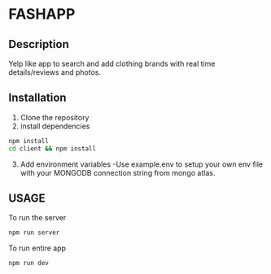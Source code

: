 # FASHAPP

## Description
Yelp like app to search and add clothing brands with real time details/reviews and photos.
 
## Installation 
1. Clone the repository 
2. install dependencies 
```bash
npm install 
cd client && npm install 
```
3. Add environment variables
-Use example.env to setup your own env file with your MONGODB connection string from mongo atlas. 

 ## USAGE
 To run the server 
 ```bash
 npm run server 
 ```
 To run entire app 
 ```bash
 npm run dev 
 ```

